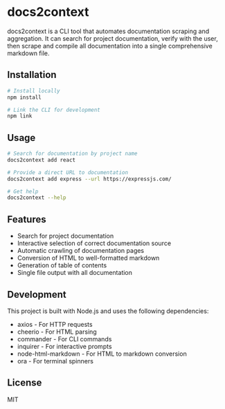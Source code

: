 # docs2context

docs2context is a CLI tool that automates documentation scraping and aggregation. It can search for project documentation, verify with the user, then scrape and compile all documentation into a single comprehensive markdown file.

## Installation

```bash
# Install locally
npm install

# Link the CLI for development
npm link
```

## Usage

```bash
# Search for documentation by project name
docs2context add react

# Provide a direct URL to documentation
docs2context add express --url https://expressjs.com/

# Get help
docs2context --help
```

## Features

- Search for project documentation
- Interactive selection of correct documentation source
- Automatic crawling of documentation pages
- Conversion of HTML to well-formatted markdown
- Generation of table of contents
- Single file output with all documentation

## Development

This project is built with Node.js and uses the following dependencies:

- axios - For HTTP requests
- cheerio - For HTML parsing
- commander - For CLI commands
- inquirer - For interactive prompts
- node-html-markdown - For HTML to markdown conversion
- ora - For terminal spinners

## License

MIT